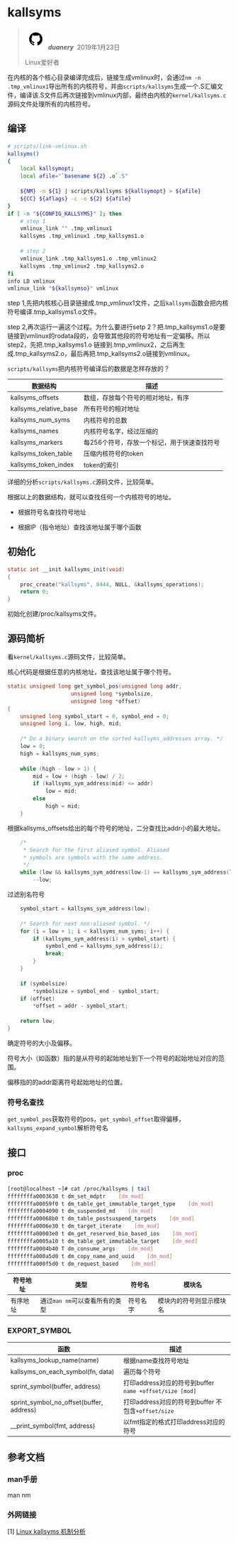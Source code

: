 # kallsyms

> [![48](https://github.com/duanery/picture/blob/master/github/github_black_48px.png)](https://duanery.github.io)
> ***duanery***&nbsp;
> 2019年1月23日
> 
> Linux爱好者

在内核的各个核心目录编译完成后，链接生成vmlinux时，会通过`nm -n .tmp_vmlinux1`导出所有的内核符号，并由`scripts/kallsyms`生成一个.S汇编文件，编译该.S文件后再次链接到vmlinux内部，最终由内核的`kernel/kallsyms.c`源码文件处理所有的内核符号。

## 编译

```bash
# scripts/link-vmlinux.sh
kallsyms()
{
    local kallsymopt;
    local afile="`basename ${2} .o`.S"

    ${NM} -n ${1} | scripts/kallsyms ${kallsymopt} > ${afile}
    ${CC} ${aflags} -c -o ${2} ${afile}
}
if [ -n "${CONFIG_KALLSYMS}" ]; then
    # step 1
    vmlinux_link "" .tmp_vmlinux1
    kallsyms .tmp_vmlinux1 .tmp_kallsyms1.o

    # step 2
    vmlinux_link .tmp_kallsyms1.o .tmp_vmlinux2
    kallsyms .tmp_vmlinux2 .tmp_kallsyms2.o
fi
info LD vmlinux
vmlinux_link "${kallsymso}" vmlinux
```

step 1,先把内核核心目录链接成.tmp_vmlinux1文件，之后`kallsyms`函数会把内核符号编译.tmp_kallsyms1.o文件。

step 2,再次运行一遍这个过程。为什么要进行setp 2？把.tmp_kallsyms1.o是要链接到vmlinux的rodata段的，会导致其他段的符号地址有一定偏移。所以step2，先把.tmp_kallsyms1.o 链接到.tmp_vmlinux2，之后再生成.tmp_kallsyms2.o，最后再把.tmp_kallsyms2.o链接到vmlinux。

`scripts/kallsyms`把内核符号编译后的数据是怎样存放的？

| 数据结构                   | 描述                      |
| ---------------------- | ----------------------- |
| kallsyms_offsets       | 数组，存放每个符号的相对地址，有序       |
| kallsyms_relative_base | 所有符号的相对地址               |
| kallsyms_num_syms      | 内核符号的总数                 |
| kallsyms_names         | 内核符号名字，经过压缩的            |
| kallsyms_markers       | 每256个符号，存放一个标记，用于快速查找符号 |
| kallsyms_token_table   | 压缩内核符号的token            |
| kallsyms_token_index   | token的索引                |

详细的分析`scripts/kallsyms.c`源码文件，比较简单。

根据以上的数据结构，就可以查找任何一个内核符号的地址。

- 根据符号名查找符号地址

- 根据IP（指令地址）查找该地址属于哪个函数

## 初始化

```c
static int __init kallsyms_init(void)
{
    proc_create("kallsyms", 0444, NULL, &kallsyms_operations);
    return 0;
}
```

初始化创建/proc/kallsyms文件。

## 源码简析

看`kernel/kallsyms.c`源码文件，比较简单。

核心代码是根据任意的内核地址，查找该地址属于哪个符号。

```c
static unsigned long get_symbol_pos(unsigned long addr,
                    unsigned long *symbolsize,
                    unsigned long *offset)
{
    unsigned long symbol_start = 0, symbol_end = 0;
    unsigned long i, low, high, mid;

    /* Do a binary search on the sorted kallsyms_addresses array. */
    low = 0;
    high = kallsyms_num_syms;

    while (high - low > 1) {
        mid = low + (high - low) / 2;
        if (kallsyms_sym_address(mid) <= addr)
            low = mid;
        else
            high = mid;
    }
```

根据kallsyms_offsets给出的每个符号的地址，二分查找比addr小的最大地址。

```c
    /*
     * Search for the first aliased symbol. Aliased
     * symbols are symbols with the same address.
     */
    while (low && kallsyms_sym_address(low-1) == kallsyms_sym_address(low))
        --low;
```

过滤别名符号

```c
    symbol_start = kallsyms_sym_address(low);

    /* Search for next non-aliased symbol. */
    for (i = low + 1; i < kallsyms_num_syms; i++) {
        if (kallsyms_sym_address(i) > symbol_start) {
            symbol_end = kallsyms_sym_address(i);
            break;
        }
    }

    if (symbolsize)
        *symbolsize = symbol_end - symbol_start;
    if (offset)
        *offset = addr - symbol_start;

    return low;
}
```

确定符号的大小及偏移。

符号大小（如函数）指的是从符号的起始地址到下一个符号的起始地址对应的范围。

偏移指的的addr距离符号起始地址的位置。

### 符号名查找

`get_symbol_pos`获取符号的pos，`get_symbol_offset`取得偏移，`kallsyms_expand_symbol`解析符号名

## 接口

### proc

```bash
[root@localhost ~]# cat /proc/kallsyms | tail
ffffffffa0003630 t dm_set_mdptr    [dm_mod]
ffffffffa00059f0 t dm_table_get_immutable_target_type    [dm_mod]
ffffffffa0004090 t dm_suspended_md    [dm_mod]
ffffffffa00068b0 t dm_table_postsuspend_targets    [dm_mod]
ffffffffa0006e30 t dm_target_iterate    [dm_mod]
ffffffffa00003e0 t dm_get_reserved_bio_based_ios    [dm_mod]
ffffffffa0005a10 t dm_table_get_immutable_target    [dm_mod]
ffffffffa0004b40 T dm_consume_args    [dm_mod]
ffffffffa000a5d0 t dm_copy_name_and_uuid    [dm_mod]
ffffffffa000f5d0 t dm_request_based    [dm_mod]
```

| 符号地址 | 类型                  | 符号名  | 模块名          |
| ---- | ------------------- | ---- | ------------ |
| 有序地址 | 通过`man nm`可以查看所有的类型 | 符号名字 | 模块内的符号则显示模块名 |

### EXPORT_SYMBOL

| 函数                                       | 描述                                              |
| ---------------------------------------- | ----------------------------------------------- |
| kallsyms_lookup_name(name)               | 根据name查找符号地址                                    |
| kallsyms_on_each_symbol(fn, data)        | 遍历每个符号                                          |
| sprint_symbol(buffer, address)           | 打印address对应的符号到buffer `name +offset/size [mod]` |
| sprint_symbol_no_offset(buffer, address) | 打印address对应的符号到buffer 不包含`+offset/size`         |
| __print_symbol(fmt, address)             | 以fmt指定的格式打印address对应的符号                         |

## 参考文档

### man手册

man nm

### 外网链接

\[1\] [Linux kallsyms 机制分析](https://blog.csdn.net/kehyuanyu/article/details/46346321 "CSDN")
